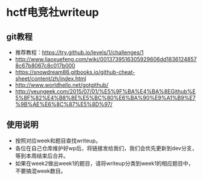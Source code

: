 # hctf电竞社writeup
## git教程
* 推荐教程：https://try.github.io/levels/1/challenges/1
* http://www.liaoxuefeng.com/wiki/0013739516305929606dd18361248578c67b8067c8c017b000
* https://snowdream86.gitbooks.io/github-cheat-sheet/content/zh/index.html
* http://www.worldhello.net/gotgithub/
* http://yeungeek.com/2015/07/01/%E5%9F%BA%E4%BA%8EGithub%E5%8F%82%E4%B8%8E%E5%BC%80%E6%BA%90%E9%A1%B9%E7%9B%AE%E6%8C%87%E5%8D%97/

## 使用说明
* 按照对应week和题目查找writeup。
* 各位在自己仓库维护好wp后，将链接发给我们，我们会优先更新到dev分支，等到本周结束后合并。
* 如果在week2做出week1的题目，请将writeup分类到week1的相应题目中，不要搞混week数目。